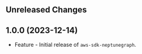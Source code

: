 Unreleased Changes
------------------

1.0.0 (2023-12-14)
------------------

* Feature - Initial release of `aws-sdk-neptunegraph`.

